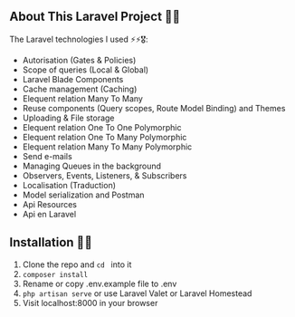 ## About This Laravel Project 🚩🚩

The Laravel technologies I used ⚡⚡🎖️:

- Autorisation (Gates & Policies)
- Scope of queries (Local & Global)
- Laravel Blade Components
- Cache management (Caching)
- Elequent relation Many To Many
- Reuse components (Query scopes, Route Model Binding) and Themes
- Uploading & File storage
- Elequent relation One To One Polymorphic
- Elequent relation One To Many Polymorphic
- Elequent relation Many To Many Polymorphic
- Send e-mails
- Managing Queues in the background
- Observers, Events, Listeners, & Subscribers
- Localisation (Traduction)
- Model serialization and Postman
- Api Resources
- Api en Laravel

## Installation 🏁🏁

1. Clone the repo and `cd ` into it
2. `composer install`
3. Rename or copy .env.example file to .env
4. `php artisan serve` or use Laravel Valet or Laravel Homestead
5. Visit localhost:8000 in your browser

